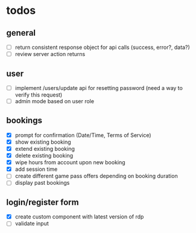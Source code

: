 # todos

## general

- [ ] return consistent response object for api calls (success, error?, data?)
- [ ] review server action returns

## user

- [ ] implement /users/update api for resetting password (need a way to verify this request)
- [ ] admin mode based on user role

## bookings

- [x] prompt for confirmation (Date/Time, Terms of Service)
- [x] show existing booking
- [x] extend existing booking
- [x] delete existing booking
- [x] wipe hours from account upon new booking
- [x] add session time
- [ ] create different game pass offers depending on booking duration
- [ ] display past bookings

## login/register form

- [x] create custom component with latest version of rdp
- [ ] validate input
